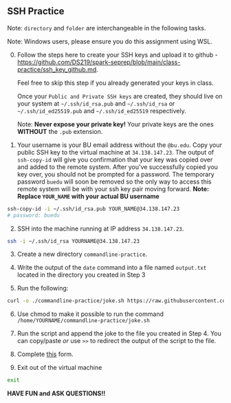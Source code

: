 ## SSH Practice

Note: `directory` and `folder` are interchangeable in the following tasks.

Note: Windows users, please ensure you do this assignment using WSL.

0. Follow the steps here to create your SSH keys and upload it to github - https://github.com/DS219/spark-seprep/blob/main/class-practice/ssh_key_github.md.
   
   Feel free to skip this step if you already generated your keys in class.
   
   Once your `Public and Private SSH keys` are created, they should live on your system at `~/.ssh/id_rsa.pub` and `~/.ssh/id_rsa` or `~/.ssh/id_ed25519.pub` and `~/.ssh/id_ed25519` respectively.

   Note: **Never expose your private key!** Your private keys are the ones **WITHOUT** the `.pub` extension.

2. Your username is your BU email address without the `@bu.edu`. Copy your public SSH key to the virtual machine at `34.138.147.23`. The output of `ssh-copy-id` will give you confirmation that your key was copied over and added to the remote system. After you've successfully copied you key over, you should not be prompted for a password. The temporary password `buedu` will soon be removed so the only way to access this remote system will be with your ssh key pair moving forward.
   **Note: Replace `YOUR_NAME` with your actual BU username**

```bash
ssh-copy-id -i ~/.ssh/id_rsa.pub YOUR_NAME@34.138.147.23
# password: buedu
```

2. SSH into the machine running at IP address `34.138.147.23`.

```bash
ssh -i ~/.ssh/id_rsa YOURNAME@34.138.147.23
```

3. Create a new directory `commandline-practice`.

4. Write the output of the `date` command into a file named `output.txt` located in the directory you created in Step 3

6. Run the following:

```bash
curl -o ./commandline-practice/joke.sh https://raw.githubusercontent.com/DS219/spark-seprep/main/assignments/joke.sh
```

6. Use chmod to make it possible to run the command `/home/YOURNAME/commandline-practice/joke.sh`

7. Run the script and append the joke to the file you created in Step 4. You can copy/paste _or_ use `>>` to redirect the output of the script to the file.

8. Complete [this](https://forms.gle/UeVA1UqHypFoWmeAA) form.

9. Exit out of the virtual machine
```bash
exit
```

**HAVE FUN and ASK QUESTIONS!!**
